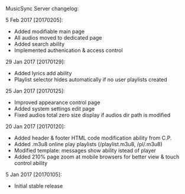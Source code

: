 MusicSync Server changelog:

5 Feb 2017 [20170205]:

* Added modifiable main page
* All audios moved to dedicated page
* Added search ability
* Implemented authenication & access control

29 Jan 2017 [20170129]:
* Added lyrics add ability
* Playlist selector hides automatically if no user playlists created

25 Jan 2017 [20170125]:
* Improved appearance control page
* Added system settings edit page
* Fixed audios total zero size display if audios dir path is modified

20 Jan 2017 [20170120]:
* Added header & footer HTML code modification ability from C.P.
* Added .m3u8 online play playlists (/playlist.m3u8, /pl/<album>.m3u8)
* Modified template: messages show ability istead of player
* Added 210% page zoom at mobile browsers for better view & touch control ability

5 Jan 2017 [20170105]:
* Initial stable release

